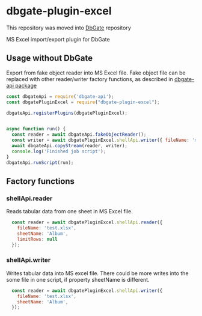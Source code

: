 # dbgate-plugin-excel

This repository was moved into [DbGate](https://github.com/dbgate/dbgate) repository

MS Excel import/export plugin for DbGate


## Usage without DbGate

Export from fake object reader into MS Excel file. Fake object file can be replaced with other reader/writer factory functions, as described in 
[dbgate-api package](https://www.npmjs.com/package/dbgate-api)

```javascript
const dbgateApi = require('dbgate-api');
const dbgatePluginExcel = require("dbgate-plugin-excel");

dbgateApi.registerPlugins(dbgatePluginExcel);


async function run() {
  const reader = await dbgateApi.fakeObjectReader();
  const writer = await dbgatePluginExcel.shellApi.writer({ fileName: 'myfile1.xlsx', sheetName: 'Sheet 1' });
  await dbgateApi.copyStream(reader, writer);
  console.log('Finished job script');
}
dbgateApi.runScript(run);


```

## Factory functions

### shellApi.reader
Reads tabular data from one sheet in MS Excel file.
```js
  const reader = await dbgatePluginExcel.shellApi.reader({
    fileName: 'test.xlsx',
    sheetName: 'Album',
    limitRows: null
  });
```

### shellApi.writer
Writes tabular data into MS excel file. There could be more writes into the some file in one script, if property sheetName is different.
```js
  const reader = await dbgatePluginExcel.shellApi.writer({
    fileName: 'test.xlsx',
    sheetName: 'Album',
  });
```
